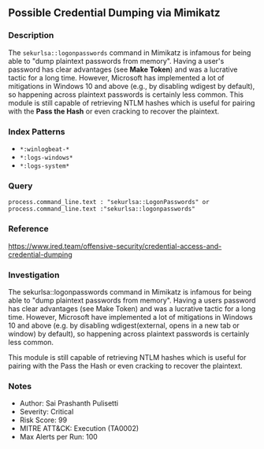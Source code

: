 ## Possible Credential Dumping via Mimikatz

### Description  
The `sekurlsa::logonpasswords` command in Mimikatz is infamous for being able to "dump plaintext passwords from memory". Having a user's password has clear advantages (see **Make Token**) and was a lucrative tactic for a long time. However, Microsoft has implemented a lot of mitigations in Windows 10 and above (e.g., by disabling wdigest by default), so happening across plaintext passwords is certainly less common. This module is still capable of retrieving NTLM hashes which is useful for pairing with the **Pass the Hash** or even cracking to recover the plaintext.

### Index Patterns  
- `*:winlogbeat-*`  
- `*:logs-windows*`  
- `*:logs-system*`

### Query  
```kql
process.command_line.text : "sekurlsa::LogonPasswords" or process.command_line.text :"sekurlsa::logonpasswords"
```

### Reference
https://www.ired.team/offensive-security/credential-access-and-credential-dumping

### Investigation
The sekurlsa::logonpasswords command in Mimikatz is infamous for being able to "dump plaintext passwords from memory". Having a users password has clear advantages (see Make Token) and was a lucrative tactic for a long time. However, Microsoft have implemented a lot of mitigations in Windows 10 and above (e.g. by disabling wdigest(external, opens in a new tab or window) by default), so happening across plaintext passwords is certainly less common.

This module is still capable of retrieving NTLM hashes which is useful for pairing with the Pass the Hash or even cracking to recover the plaintext.

### Notes

- Author: Sai Prashanth Pulisetti
- Severity: Critical
- Risk Score: 99
- MITRE ATT&CK: Execution (TA0002)
- Max Alerts per Run: 100